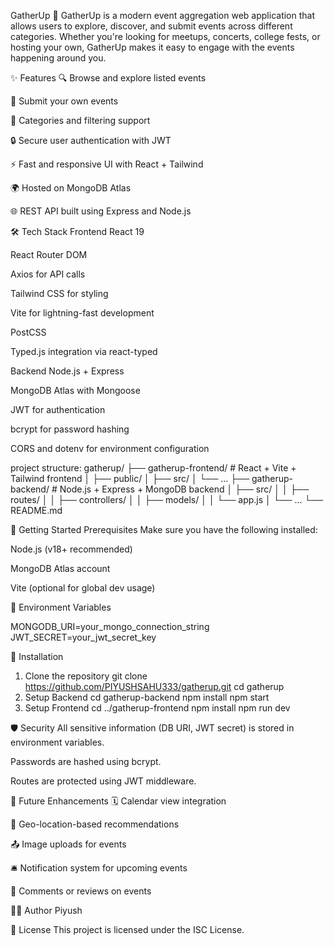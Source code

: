 GatherUp 🎉
GatherUp is a modern event aggregation web application that allows users to explore, discover, and submit events across different categories. Whether you're looking for meetups, concerts, college fests, or hosting your own, GatherUp makes it easy to engage with the events happening around you.

✨ Features
  🔍 Browse and explore listed events
  
  📝 Submit your own events
  
  📁 Categories and filtering support
  
  🔒 Secure user authentication with JWT
  
  ⚡ Fast and responsive UI with React + Tailwind
  
  🌍 Hosted on MongoDB Atlas
  
  🌐 REST API built using Express and Node.js

🛠️ Tech Stack
  Frontend
  React 19
  
  React Router DOM
  
  Axios for API calls
  
  Tailwind CSS for styling
  
  Vite for lightning-fast development
  
  PostCSS
  
  Typed.js integration via react-typed

  Backend
  Node.js + Express
  
  MongoDB Atlas with Mongoose
  
  JWT for authentication
  
  bcrypt for password hashing
  
  CORS and dotenv for environment configuration

project structure: 
gatherup/
├── gatherup-frontend/    # React + Vite + Tailwind frontend
│   ├── public/
│   ├── src/
│   └── ...
├── gatherup-backend/     # Node.js + Express + MongoDB backend
│   ├── src/
│   │   ├── routes/
│   │   ├── controllers/
│   │   ├── models/
│   │   └── app.js
│   └── ...
└── README.md

🚀 Getting Started
Prerequisites
Make sure you have the following installed:

Node.js (v18+ recommended)

MongoDB Atlas account

Vite (optional for global dev usage)

🔧 Environment Variables

MONGODB_URI=your_mongo_connection_string
JWT_SECRET=your_jwt_secret_key

🔨 Installation
1. Clone the repository
 git clone https://github.com/PIYUSHSAHU333/gatherup.git
 cd gatherup
2. Setup Backend
 cd gatherup-backend
 npm install
 npm start
3. Setup Frontend
  cd ../gatherup-frontend
  npm install
  npm run dev

🛡️ Security
All sensitive information (DB URI, JWT secret) is stored in environment variables.

Passwords are hashed using bcrypt.

Routes are protected using JWT middleware.

🧪 Future Enhancements
🗓️ Calendar view integration

🧭 Geo-location-based recommendations

📤 Image uploads for events

🛎️ Notification system for upcoming events

💬 Comments or reviews on events


👨‍💻 Author
  Piyush

📄 License
This project is licensed under the ISC License.  
